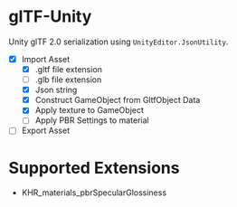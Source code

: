 # glTF-Unity
Unity glTF 2.0 serialization using `UnityEditor.JsonUtility`.

- [x] Import Asset
    - [x] .gltf file extension
    - [ ] .glb file extension
    - [x] Json string
    - [x] Construct GameObject from GltfObject Data
    - [x] Apply texture to GameObject
    - [ ] Apply PBR Settings to material
- [ ] Export Asset

# Supported Extensions
- KHR_materials_pbrSpecularGlossiness
